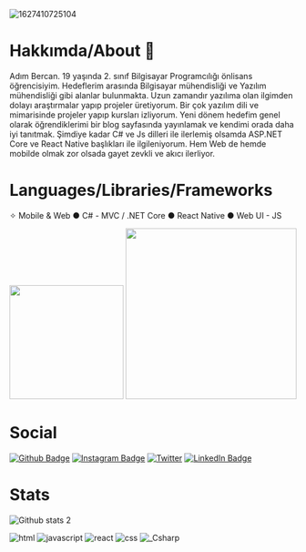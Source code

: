 ![1627410725104](https://user-images.githubusercontent.com/69484325/194364451-7f5c3d11-5781-42cc-b820-79dbbc7d9f48.jpg)

# Hakkımda/About 👋

Adım Bercan. 19 yaşında 2. sınıf Bilgisayar Programcılığı önlisans öğrencisiyim. Hedeflerim arasında Bilgisayar mühendisliği ve Yazılım mühendisliği gibi alanlar bulunmakta. Uzun zamandır yazılıma olan ilgimden dolayı araştırmalar yapıp projeler üretiyorum. Bir çok yazılım dili ve mimarisinde projeler yapıp kursları izliyorum. Yeni dönem hedefim genel olarak öğrendiklerimi bir blog sayfasında yayınlamak ve kendimi orada daha iyi tanıtmak. Şimdiye kadar C# ve Js dilleri ile ilerlemiş olsamda ASP.NET Core ve React Native başlıkları ile ilgileniyorum. Hem Web de hemde mobilde olmak zor olsada gayet zevkli ve akıcı ilerliyor.

# Languages/Libraries/Frameworks 

✧ Mobile & Web ● C# - MVC / .NET Core ● React Native ● Web UI - JS

<img src="[https://openclipart.org/image/2400px/svg_to_png/28580/kablam-Number-Animals-1.png](https://user-images.githubusercontent.com/69484325/194446197-00414921-8728-4325-9d42-ac40adb520c2.png)" width="200"/> <img src="https://openclipart.org/download/71101/two.svg" width="300"/>

# Social

[![Github Badge](https://img.shields.io/badge/-Github-000?style=flat-quare&labelColor=000&logo=Github&logoColor=white&link=link)](https://github.com/Bercanca4) 
[![Instagram Badge](https://img.shields.io/badge/-Instagram-C13584?style=flat-quare&labelColor=C13584&logo=instagram&logoColor=white&link=link)](https://www.instagram.com/its.beco/) 
[![Twitter](https://img.shields.io/twitter/url/https/twitter.com/becografi.svg?style=social&label=Follow%20%40becografi)](https://twitter.com/becografi)
[![LinkedIn Badge](https://img.shields.io/badge/LinkedIn-0077B5?style=for-the-badge&logo=linkedin&logoColor=white&link=link)]([https://github.com/Bercanca4](https://www.linkedin.com/in/bercan-%C3%A7al%C4%B1-a7490b218/))

# Stats

![Github stats 2](https://github-readme-stats.vercel.app/api?username=bercanca4&show_icons=true&theme=radical)


![html](https://user-images.githubusercontent.com/69484325/194446197-00414921-8728-4325-9d42-ac40adb520c2.png)
![javascript](https://user-images.githubusercontent.com/69484325/194446203-c7a9de78-83bb-4dfd-b149-3bb860cf41e0.png)
![react](https://user-images.githubusercontent.com/69484325/194446210-585ed69c-bb8d-4dd8-88bb-4c5643e140f6.png)
![css](https://user-images.githubusercontent.com/69484325/194446217-5be2093f-5ec1-4a6b-897c-51e25a7ec275.png)
![_Csharp](https://user-images.githubusercontent.com/69484325/194446243-25cc0c28-6754-44e8-aaaa-ba4aea56fe87.png)
